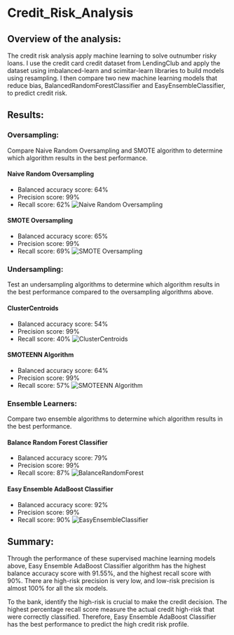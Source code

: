 # Credit_Risk_Analysis

## Overview of the analysis:
The credit risk analysis apply machine learning to solve outnumber risky loans. I use the credit card credit dataset from LendingClub and apply the dataset using imbalanced-learn and scimitar-learn libraries to build models using resampling. I then compare two new machine learning models that reduce bias, BalancedRandomForestClassifier and EasyEnsembleClassifier, to predict credit risk.

## Results:

### Oversampling: 
Compare Naive Random Oversampling and SMOTE algorithm to determine which algorithm results in the best performance.

#### Naive Random Oversampling
- Balanced accuracy score: 64%
- Precision score: 99%
- Recall score: 62%
![Naive Random Oversampling](https://github.com/bobocomfy/Credit_Risk_Analysis/blob/main/Resources/Naive%20Random.png)

#### SMOTE Oversampling
- Balanced accuracy score: 65%
- Precision score: 99%
- Recall score: 69%
![SMOTE Oversampling](https://github.com/bobocomfy/Credit_Risk_Analysis/blob/main/Resources/SMOTE.png)

### Undersampling:
Test an undersampling algorithms to determine which algorithm results in the best performance compared to the oversampling algorithms above.

#### ClusterCentroids
- Balanced accuracy score: 54%
- Precision score: 99%
- Recall score: 40%
![ClusterCentroids](https://github.com/bobocomfy/Credit_Risk_Analysis/blob/main/Resources/Undersampling.png)

#### SMOTEENN Algorithm
- Balanced accuracy score: 64%
- Precision score: 99%
- Recall score: 57%
![SMOTEENN Algorithm](https://github.com/bobocomfy/Credit_Risk_Analysis/blob/main/Resources/Combination.png)

### Ensemble Learners:
Compare two ensemble algorithms to determine which algorithm results in the best performance.

#### Balance Random Forest Classifier
- Balanced accuracy score: 79%
- Precision score: 99%
- Recall score: 87%
![BalanceRandomForest](https://github.com/bobocomfy/Credit_Risk_Analysis/blob/main/Resources/Balanced_Random_Forest.png)

#### Easy Ensemble AdaBoost Classifier
- Balanced accuracy score: 92%
- Precision score: 99%
- Recall score: 90%
![EasyEnsembleClassifier](https://github.com/bobocomfy/Credit_Risk_Analysis/blob/main/Resources/Easy_Ensemble_AdaBoost.png)

## Summary:
Through the performance of these supervised machine learning models above, Easy Ensemble AdaBoost Classifier algorithm has the highest balance accuracy score with 91.55%, and the highest recall score with 90%. There are high-risk precision is very low, and low-risk precision is almost 100% for all the six models. 

To the bank, identify the high-risk is crucial to make the credit decision. The highest percentage recall score measure the actual credit high-risk that were correctly classified. Therefore, Easy Ensemble AdaBoost Classifier has the best performance to predict the high credit risk profile.
